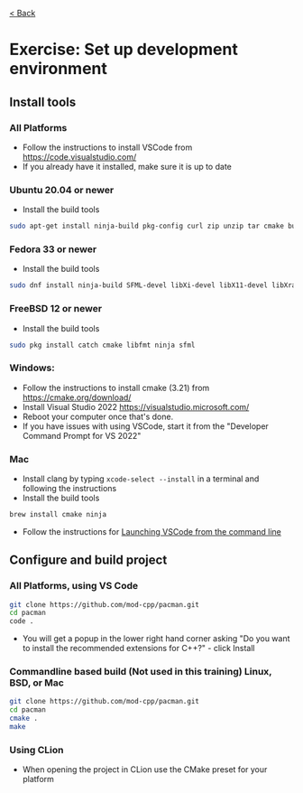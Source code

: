 [< Back](../README.md)

# Exercise: Set up development environment

## Install tools

### All Platforms

* Follow the instructions to install VSCode from https://code.visualstudio.com/
* If you already have it installed, make sure it is up to date

### Ubuntu 20.04 or newer

* Install the build tools
```bash
sudo apt-get install ninja-build pkg-config curl zip unzip tar cmake build-essential libx11-dev libxrandr-dev libxi-dev libudev-dev libgl1-mesa-dev
```

### Fedora 33 or newer

* Install the build tools
```bash
sudo dnf install ninja-build SFML-devel libXi-devel libX11-devel libXrandr-devel mesa-libGL-devel systemd-devel
```

### FreeBSD 12 or newer

* Install the build tools
```bash
sudo pkg install catch cmake libfmt ninja sfml
```

### Windows:

* Follow the instructions to install cmake (3.21) from https://cmake.org/download/
* Install Visual Studio 2022 https://visualstudio.microsoft.com/
* Reboot your computer once that's done.
* If you have issues with using VSCode, start it from the "Developer Command Prompt for VS 2022"

### Mac

* Install clang by typing `xcode-select --install` in a terminal and following the instructions
* Install the build tools
```bash
brew install cmake ninja
```
* Follow the instructions for [Launching VSCode from the command line](https://code.visualstudio.com/docs/setup/mac#_launching-from-the-command-line)

## Configure and build project

### All Platforms, using VS Code

```bash
git clone https://github.com/mod-cpp/pacman.git
cd pacman
code .
```

* You will get a popup in the lower right hand corner asking "Do you want to install the recommended extensions for C++?" - click Install

### Commandline based build (Not used in this training) Linux, BSD, or Mac

```bash
git clone https://github.com/mod-cpp/pacman.git
cd pacman
cmake .
make
```

### Using CLion

* When opening the project in CLion use the CMake preset for your platform
